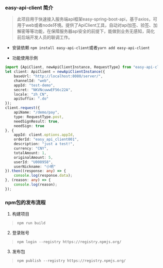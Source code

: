 ### easy-api-client 简介
> 此项目用于快速接入服务端api框架easy-spring-boot-api，基于axios，可用于web或者node环境。提供了ApiClient工具，自动对api加签、验签、加解密等等功能，在保障服务器api安全的前提下，能做到业务无感知，简化前后端开发人员的联调工作。
* 安装依赖
  `npm install easy-api-client`或者`yarn add easy-api-client`
  
* 功能使用示例
```ts
import {ApiClient, newApiClientInstance, RequestType} from "easy-api-client";
let client: ApiClient = newApiClientInstance({
    baseUrl: "http://localhost:8080/server/",
    channelId: "web",
    appId: "test-demo",
    secret: "NKVNcuwwEF56c22A",
    locale: "zh_CN",
    apiSuffix: ".do"
});
client.request({
    apiName: "/demo/pay",
    type: RequestType.post,
    needSignResult: true,
    needSign: true
}, {
    appId: client.options.appId,
    orderId: "easy_api_client001",
    description: "just a test!",
    currency: "CNY",
    totalAmount: 1,
    originalAmount: 5,
    userId: "U008958",
    userNickname: "小明"
}).then((response: any) => {
    console.log(response.data);
}, (reason: any) => {
    console.log(reason);
});
```
### npm包的发布流程
1. 构建项目
  > `npm run build`
2. 登录账号
  > `npm login --registry https://registry.npmjs.org/`
3. 发布包
  > `npm publish --registry https://registry.npmjs.org/`
